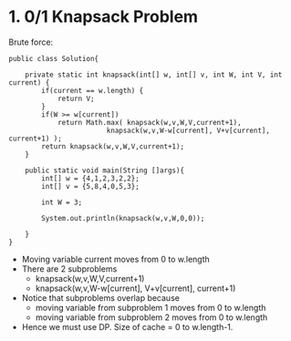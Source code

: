 

# 1. 0/1 Knapsack Problem

Brute force:

    public class Solution{

        private static int knapsack(int[] w, int[] v, int W, int V, int current) {
            if(current == w.length) {
                return V;
            }
            if(W >= w[current])
                return Math.max( knapsack(w,v,W,V,current+1), 
                            knapsack(w,v,W-w[current], V+v[current], current+1) );
            return knapsack(w,v,W,V,current+1);
        }

        public static void main(String []args){
            int[] w = {4,1,2,3,2,2};
            int[] v = {5,8,4,0,5,3};

            int W = 3;

            System.out.println(knapsack(w,v,W,0,0));

        }
    }

- Moving variable current moves from 0 to w.length
- There are 2 subproblems
    - knapsack(w,v,W,V,current+1)
    - knapsack(w,v,W-w[current], V+v[current], current+1)
- Notice that subproblems overlap because
    - moving variable from subproblem 1 moves from 0 to w.length
    - moving variable from subproblem 2 moves from 0 to w.length
- Hence we must use DP. Size of cache = 0 to w.length-1.
